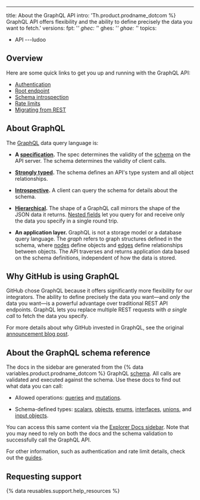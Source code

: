 ---
title: About the GraphQL API
intro: 'Th.product.prodname_dotcom %} GraphQL API offers flexibility and the ability to define precisely the data you want to fetch.'
versions:
  fpt: '*'
  ghec: '*'
  ghes: '*'
  ghae: '*'
topics:
  - API
---ludoo

## Overview

Here are some quick links to get you up and running with the GraphQL API:

* [Authentication](/graphql/guides/forming-calls-with-graphql#authenticating-with-graphql)
* [Root endpoint](/graphql/guides/forming-calls-with-graphql#the-graphql-endpoint)
* [Schema introspection](/graphql/guides/introduction-to-graphql#discovering-the-graphql-api)
* [Rate limits](/graphql/overview/resource-limitations)
* [Migrating from REST](/graphql/guides/migrating-from-rest-to-graphql)

## About GraphQL

The [GraphQL](https://graphql.github.io/) data query language is:

* **A [specification](https://graphql.github.io/graphql-spec/June2018/).** The spec determines the validity of the [schema](/graphql/guides/introduction-to-graphql#schema) on the API server. The schema determines the validity of client calls.

* **[Strongly typed](#about-the-graphql-schema-reference).** The schema defines an API's type system and all object relationships.

* **[Introspective](/graphql/guides/introduction-to-graphql#discovering-the-graphql-api).** A client can query the schema for details about the schema.

* **[Hierarchical](/graphql/guides/forming-calls-with-graphql).** The shape of a GraphQL call mirrors the shape of the JSON data it returns. [Nested fields](/graphql/guides/migrating-from-rest-to-graphql#example-nesting) let you query for and receive only the data you specify in a single round trip.

* **An application layer.** GraphQL is not a storage model or a database query language. The _graph_ refers to graph structures defined in the schema, where [nodes](/graphql/guides/introduction-to-graphql#node) define objects and [edges](/graphql/guides/introduction-to-graphql#edge) define relationships between objects. The API traverses and returns application data based on the schema definitions, independent of how the data is stored.

## Why GitHub is using GraphQL

GitHub chose GraphQL because it offers significantly more flexibility for our integrators. The ability to define precisely the data you want&mdash;and _only_ the data you want&mdash;is a powerful advantage over traditional REST API endpoints. GraphQL lets you replace multiple REST requests with _a single call_ to fetch the data you specify.

For more details about why GitHub invested in GraphQL, see the original [announcement blog post](https://github.blog/2016-09-14-the-github-graphql-api/).

## About the GraphQL schema reference

The docs in the sidebar are generated from the {% data variables.product.prodname_dotcom %} GraphQL [schema](/graphql/guides/introduction-to-graphql#discovering-the-graphql-api). All calls are validated and executed against the schema. Use these docs to find out what data you can call:

* Allowed operations: [queries](/graphql/reference/queries) and [mutations](/graphql/reference/mutations).

* Schema-defined types: [scalars](/graphql/reference/scalars), [objects](/graphql/reference/objects), [enums](/graphql/reference/enums), [interfaces](/graphql/reference/interfaces), [unions](/graphql/reference/unions), and [input objects](/graphql/reference/input-objects).

You can access this same content via the [Explorer Docs sidebar](/graphql/guides/using-the-explorer#accessing-the-sidebar-docs). Note that you may need to rely on both the docs and the schema validation to successfully call the GraphQL API.

For other information, such as authentication and rate limit details, check out the [guides](/graphql/guides).

## Requesting support

{% data reusables.support.help_resources %}
